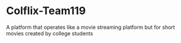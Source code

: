 # Colflix-Team119
A platform that operates like a movie streaming platform but for short movies created by college students
